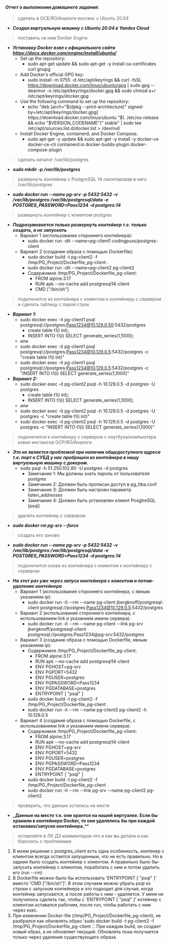 #### *Отчет о выполнении домашнего задания:*


> сделать в GCE/ЯО/Аналоги инстанс с Ubuntu 20.04
* **_Создал виртуальную машину с Ubuntu 20.04 в Yandex Cloud_**


> поставить на нем Docker Engine
* **_Установку Docker взял с официального сайта https://docs.docker.com/engine/install/ubuntu/_**
  * Set up the repository:
	  * sudo apt-get update && sudo apt-get -y install ca-certificates curl gnupg
  * Add Docker’s official GPG key:
	  * sudo install -m 0755 -d /etc/apt/keyrings && curl -fsSL https://download.docker.com/linux/ubuntu/gpg | sudo gpg --dearmor -o /etc/apt/keyrings/docker.gpg && sudo chmod a+r /etc/apt/keyrings/docker.gpg
  * Use the following command to set up the repository:
	  * echo "deb [arch="$(dpkg --print-architecture)" signed-by=/etc/apt/keyrings/docker.gpg] https://download.docker.com/linux/ubuntu "$(. /etc/os-release && echo "$VERSION_CODENAME")" stable" | sudo tee /etc/apt/sources.list.d/docker.list > /dev/null
  * Install Docker Engine, containerd, and Docker Compose.
	  * sudo apt-get -y update && sudo apt-get -y install -y docker-ce docker-ce-cli containerd.io docker-buildx-plugin docker-compose-plugin


> сделать каталог /var/lib/postgres
* **_sudo mkdir -p /var/lib/postgres_**


> развернуть контейнер с PostgreSQL 14 смонтировав в него /var/lib/postgres
* **_sudo docker run --name pg-srv -p 5432:5432 -v /var/lib/postgres:/var/lib/postgresql/data -e POSTGRES_PASSWORD=Pass1234 -d postgres:14_**


> развернуть контейнер с клиентом postgres
* **_Подразумевается только развернуть контейнер т.е. только создать, а не запускать_**
	* Вариант 1 (использование стороннего контейнера):
		* sudo docker run -dit --name=pg-client1 codingpuss/postgres-client
	* Вариант 2 (создание образа с помощью Dockerfile):
		* sudo docker build -t pg-client2 -f /tmp/PG_Project/Dockerfile_pg-client .
		* sudo docker run -dit --name=pg-client2 pg-client2
		* Содержимое /tmp/PG_Project/Dockerfile_pg-client:
			* FROM alpine:3.17
			* RUN apk --no-cache add postgresql14-client
			* CMD ["/bin/sh"]


> подключится из контейнера с клиентом к контейнеру с сервером и сделать таблицу с парой строк
* **_Вариант 1:_**
	* sudo docker exec -it pg-client1 psql postgresql://postgres:Pass1234@10.129.0.50:5432/postgres
  		* create table t1(i int);
  		* INSERT INTO t1(i) SELECT generate_series(1,1000);
	* или
  	* sudo docker exec -it pg-client1 psql postgresql://postgres:Pass1234@10.129.0.5:5432/postgres -c "create table t1(i int)"
  	* sudo docker exec -it pg-client1 psql postgresql://postgres:Pass1234@10.129.0.5:5432/postgres -c "INSERT INTO t1(i) SELECT generate_series(1,1000)"
* **_Вариант 2:_**
	* sudo docker exec -it pg-client2 psql -h 10.129.0.5 -d postgres -U postgres
  		* create table t1(i int);
  		* INSERT INTO t1(i) SELECT generate_series(1,1000);
	* или
  	* sudo docker exec -it pg-client2 psql -h 10.129.0.5 -d postgres -U postgres -c "create table t1(i int)"
  	* sudo docker exec -it pg-client2 psql -h 10.129.0.5 -d postgres -U postgres -c "INSERT INTO t1(i) SELECT generate_series(1,1000)"


>  подключится к контейнеру с сервером с ноутбука/компьютера извне инстансов GCP/ЯО/Аналоги
* **_Это не является проблемой при наличии общедоступного адреса т.к. порт к СУБД у нас проброшен из контейнера в нашу виртуальную машину с докером._**
  * sudo psql -h 51.250.102.80 -U postgres -d postgres
    * Замечание 1: Мы должны знать пароль от пользователя postgres
    * Замечание 2: Должен быть прописан доступ в pg_hba.conf
    * Замечание 3: Должен быть настроен параметр listen_addresses
    * Замечание 4: Должен быть установлен клиент PosgtreSQL (psql)


>  удалить контейнер с сервером
* **_sudo docker rm pg-srv --force_**


>  создать его заново
* **_sudo docker run --name pg-srv -p 5432:5432 -v /var/lib/postgres:/var/lib/postgresql/data -e POSTGRES_PASSWORD=Pass1234 -d postgres:14_**


>  подключится снова из контейнера с клиентом к контейнеру с сервером
* **_На этот раз уже через запуск контейнера с клиентом и потом-удаление контейнера_**
	* Вариант 1 (использование стороннего контейнера, с явным указанием ip):
		* sudo docker run -it --rm --name pg-client jbergknoff/postgresql-client postgresql://postgres:Pass1234@10.129.0.5:5432/postgres
	* Вариант 2 (использование стороннего контейнера, с использованием link и указанием имени сервера):
		* sudo docker run -it --rm --name pg-client --link pg-srv jbergknoff/postgresql-client postgresql://postgres:Pass1234@pg-srv:5432/postgres
	* Вариант 3 (создание образа с помощью Dockerfile, явным указанием ip):
		* Содержимое /tmp/PG_Project/Dockerfile_pg-client:
			* FROM alpine:3.17
			* RUN apk --no-cache add postgresql14-client
			* ENV PGHOST=pg-srv
			* ENV PGPORT=5432
			* ENV PGUSER=postgres
			* ENV PGPASSWORD=Pass1234
			* ENV PGDATABASE=postgres
			* ENTRYPOINT [ "psql" ]
		* sudo docker build -t pg-client2 -f /tmp/PG_Project/Dockerfile_pg-client .
		* sudo docker run -it --rm --name pg-client2 pg-client2 -h 10.129.0.5
	* Вариант 4 (создание образа с помощью Dockerfile, с использованием link и указанием имени сервера):
		* Содержимое /tmp/PG_Project/Dockerfile_pg-client:
			* FROM alpine:3.17
			* RUN apk --no-cache add postgresql14-client
			* ENV PGHOST=pg-srv
			* ENV PGPORT=5432
			* ENV PGUSER=postgres
			* ENV PGPASSWORD=Pass1234
			* ENV PGDATABASE=postgres
			* ENTRYPOINT [ "psql" ]
		* sudo docker build -t pg-client2 -f /tmp/PG_Project/Dockerfile_pg-client .
		* sudo docker run -it --rm --link pg-srv --name pg-client2 pg-client2
	

>  проверить, что данные остались на месте
* **_Данные на месте т.к. они хрантся на нашей виртуалке. Если бы хранили в контейнере Docker, то они удалялись бы при каждой остановке/запуске контейнера**_**


>  оставляйте в ЛК ДЗ комментарии что и как вы делали и как боролись с проблемами
  1. В моем решении с postgres_client есть одна особенность, контенер с клиентом всегда остается запущенным, что не есть правильно. Но в заднии было создать контейнер с клиентом. А правильно было бы-запусить контейнер с клиентом, поработать с ним и потом удалить его (run --rm)
  2. В Dockerfile можно было бы использовать 'ENTRYPOINT [ "psql" ]' вместо 'CMD ["/bin/sh"]'. В этом случаем можно убрать psql из строки с запуском контейнера и это подходит для случая, когда контейнер запускается, а после работы с ним - удаляется. У меня не получилось сделать так, чтобы с 'ENTRYPOINT [ "psql" ]' котейнер с клиентом оставался рабочим, после run, чтобы работать с ним через exec.
  3. При изменении Docker-file (/tmp/PG_Project/Dockerfile_pg-client), не разбрался как обновлять образ 'sudo docker build -t pg-client2 -f /tmp/PG_Project/Dockerfile_pg-client .'. При каждом build, он создает новый образ, а не обновляет текущий. Обновлять пока получается только через удаление существующего образа.

